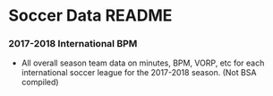 # Soccer Data README

### 2017-2018 International BPM
- All overall season team data on minutes, BPM, VORP, etc for each international soccer league for the 2017-2018 season. (Not BSA compiled)

